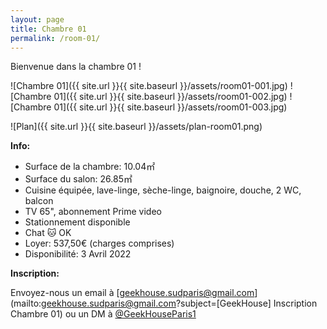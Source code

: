 ```yaml
---
layout: page
title: Chambre 01
permalink: /room-01/
---
```

Bienvenue dans la chambre 01 !

![Chambre 01]({{ site.url }}{{ site.baseurl }}/assets/room01-001.jpg)
![Chambre 01]({{ site.url }}{{ site.baseurl }}/assets/room01-002.jpg)
![Chambre 01]({{ site.url }}{{ site.baseurl }}/assets/room01-003.jpg)

![Plan]({{ site.url }}{{ site.baseurl }}/assets/plan-room01.png)

**Info:**

* Surface de la chambre: 10.04&#13217;
* Surface du salon: 26.85&#13217;
* Cuisine équipée, lave-linge, sèche-linge, baignoire, douche, 2 WC, balcon
* TV 65", abonnement Prime video
* Stationnement disponible
* Chat 🐱 OK
* Loyer: 537,50&#8364; (charges comprises)
* Disponibilité: 3 Avril 2022

**Inscription:**

Envoyez-nous un email à [geekhouse.sudparis@gmail.com](mailto:geekhouse.sudparis@gmail.com?subject=[GeekHouse] Inscription Chambre 01) ou un DM à [@GeekHouseParis1](https://twitter.com/GeekHouseParis1)

